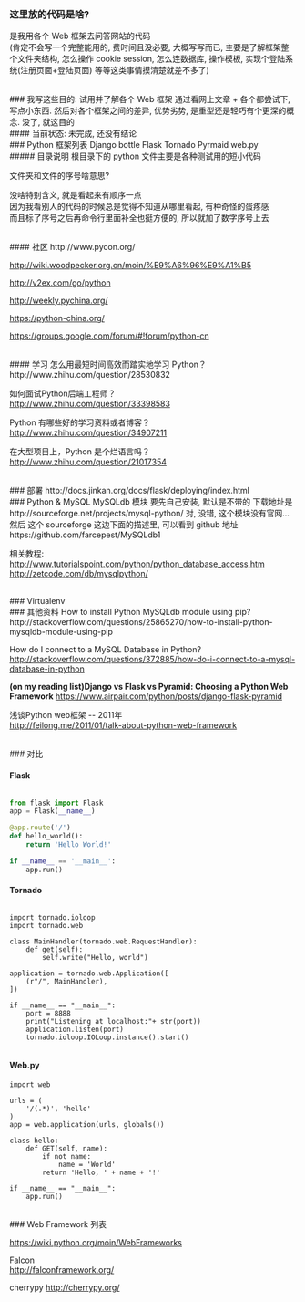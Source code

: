 ### 这里放的代码是啥?  
是我用各个 Web 框架去问答网站的代码  
(肯定不会写一个完整能用的, 费时间且没必要, 大概写写而已, 主要是了解框架整个文件夹结构, 怎么操作 cookie session, 怎么连数据库, 操作模板, 实现个登陆系统(注册页面+登陆页面) 等等这类事情摸清楚就差不多了)  


<br/>
### 我写这些目的: 试用并了解各个 Web 框架
通过看网上文章 + 各个都尝试下, 写点小东西.   
然后对各个框架之间的差异, 优势劣势, 是重型还是轻巧有个更深的概念.  
没了, 就这目的  


<br/>
#### 当前状态: 未完成, 还没有结论



<br/>
### Python 框架列表
Django  
bottle  
Flask  
Tornado  
Pyrmaid  
web.py  


<br/>
##### 目录说明  
根目录下的 python 文件主要是各种测试用的短小代码  

文件夹和文件的序号啥意思?  

  没啥特别含义, 就是看起来有顺序一点  
  因为我看别人的代码的时候总是觉得不知道从哪里看起, 有种奇怪的蛋疼感  
  而且标了序号之后再命令行里面补全也挺方便的, 所以就加了数字序号上去  


<br/>
#### 社区  
http://www.pycon.org/  

http://wiki.woodpecker.org.cn/moin/%E9%A6%96%E9%A1%B5  

http://v2ex.com/go/python  

http://weekly.pychina.org/  

https://python-china.org/  

https://groups.google.com/forum/#!forum/python-cn  



<br/>
#### 学习  
怎么用最短时间高效而踏实地学习 Python？  
http://www.zhihu.com/question/28530832  


如何面试Python后端工程师？  
http://www.zhihu.com/question/33398583  



Python 有哪些好的学习资料或者博客？  
http://www.zhihu.com/question/34907211  


在大型项目上，Python 是个烂语言吗？  
http://www.zhihu.com/question/21017354  


<br/>
### 部署
http://docs.jinkan.org/docs/flask/deploying/index.html  


<br/>
### Python & MySQL
MySQLdb 模块
要先自己安装, 默认是不带的  
下载地址是 http://sourceforge.net/projects/mysql-python/  
对, 没错, 这个模块没有官网...
然后 这个 sourceforge 这边下面的描述里, 可以看到 github 地址
https://github.com/farcepest/MySQLdb1  




相关教程:
http://www.tutorialspoint.com/python/python_database_access.htm
http://zetcode.com/db/mysqlpython/



<br/>
### Virtualenv



<br/>
### 其他资料
How to install Python MySQLdb module using pip?  
http://stackoverflow.com/questions/25865270/how-to-install-python-mysqldb-module-using-pip  

How do I connect to a MySQL Database in Python?
http://stackoverflow.com/questions/372885/how-do-i-connect-to-a-mysql-database-in-python

__(on my reading list)Django vs Flask vs Pyramid: Choosing a Python Web Framework__
https://www.airpair.com/python/posts/django-flask-pyramid


浅谈Python web框架 -- 2011年  
http://feilong.me/2011/01/talk-about-python-web-framework  


<br/>
### 对比


#### Flask
```Python

from flask import Flask
app = Flask(__name__)

@app.route('/')
def hello_world():
    return 'Hello World!'

if __name__ == '__main__':
    app.run()

```

#### Tornado
```

import tornado.ioloop
import tornado.web

class MainHandler(tornado.web.RequestHandler):
    def get(self):
        self.write("Hello, world")

application = tornado.web.Application([
    (r"/", MainHandler),
])

if __name__ == "__main__":
    port = 8888
    print("Listening at localhost:"+ str(port))
    application.listen(port)
    tornado.ioloop.IOLoop.instance().start()
    
```


#### Web.py
```
import web
        
urls = (
    '/(.*)', 'hello'
)
app = web.application(urls, globals())

class hello:        
    def GET(self, name):
        if not name: 
            name = 'World'
        return 'Hello, ' + name + '!'

if __name__ == "__main__":
    app.run()

```

<br />
### Web Framework 列表

https://wiki.python.org/moin/WebFrameworks


Falcon  
http://falconframework.org/  


cherrypy﻿ http://cherrypy.org/  






















